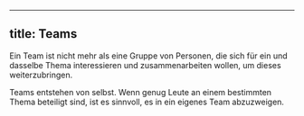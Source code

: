 ***

## title: Teams

Ein Team ist nicht mehr als eine Gruppe von Personen, die sich für ein und dasselbe Thema interessieren und zusammenarbeiten wollen, um dieses weiterzubringen.

Teams entstehen von selbst. Wenn genug Leute an einem bestimmten Thema beteiligt sind, ist es sinnvoll, es in ein eigenes Team abzuzweigen.
